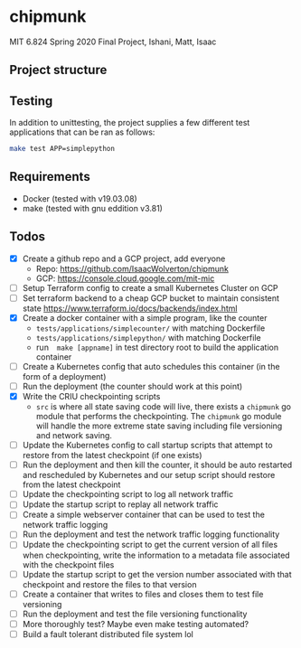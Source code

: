 # chipmunk

MIT 6.824 Spring 2020 Final Project, Ishani, Matt, Isaac

## Project structure

## Testing

In addition to unittesting, the project supplies a few different test applications
that can be ran as follows:

```bash
make test APP=simplepython
```

## Requirements

- Docker (tested with v19.03.08)
- make (tested with gnu eddition v3.81)

## Todos

- [x] Create a github repo and a GCP project, add everyone
  - Repo: <https://github.com/IsaacWolverton/chipmunk>
  - GCP: <https://console.cloud.google.com/mit-mic>
- [ ] Setup Terraform config to create a small Kubernetes Cluster on GCP
- [ ] Set terraform backend to a cheap GCP bucket to maintain consistent state <https://www.terraform.io/docs/backends/index.html>
- [x] Create a docker container with a simple program, like the counter
  - `tests/applications/simplecounter/` with matching Dockerfile
  - `tests/applications/simplepython/` with matching Dockerfile
  - run`  make [appname]` in test directory root to build the application container
- [ ] Create a Kubernetes config that auto schedules this container (in the form of a deployment) 
- [ ] Run the deployment (the counter should work at this point) 
- [x] Write the CRIU checkpointing scripts
  - `src` is where all state saving code will live, there exists a `chipmunk` go module that performs the checkpointing. The `chipmunk` go module will handle the more extreme state saving including file versioning and network saving.
- [ ] Update the Kubernetes config to call startup scripts that attempt to restore from the latest checkpoint (if one exists)
- [ ] Run the deployment and then kill the counter, it should be auto restarted and rescheduled by Kubernetes and our setup script should restore from the latest checkpoint 
- [ ] Update the checkpointing script to log all network traffic
- [ ] Update the startup script to replay all network traffic 
- [ ] Create a simple webserver container that can be used to test the network traffic logging 
- [ ] Run the deployment and test the network traffic logging functionality 
- [ ] Update the checkpointing script to get the current version of all files when checkpointing, write the information to a metadata file associated with the checkpoint files
- [ ] Update the startup script to get the version number associated with that checkpoint and restore the files to that version
- [ ] Create a container that writes to files and closes them to test file versioning 
- [ ] Run the deployment and test the file versioning functionality 
- [ ] More thoroughly test? Maybe even make testing automated? 
- [ ] Build a fault tolerant distributed file system lol 

